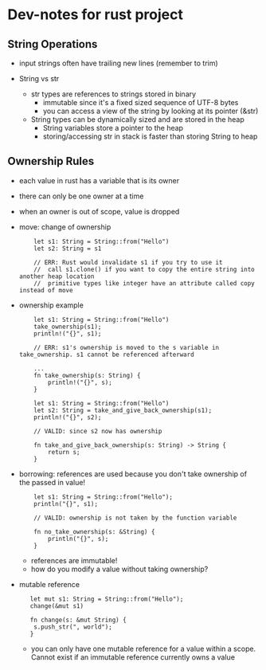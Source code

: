 # Dev-notes for rust project

## String Operations
* input strings often have trailing new lines (remember to trim)

* String vs str
  * str types are references to strings stored in binary
    * immutable since it's a fixed sized sequence of UTF-8 bytes
    * you can access a view of the string by looking at its pointer (&str)
  * String types can be dynamically sized and are stored in the heap
    * String variables store a pointer to the heap
    * storing/accessing str in stack is faster than storing String to heap

## Ownership Rules
* each value in rust has a variable that is its owner
* there can only be one owner at a time
* when an owner is out of scope, value is dropped

* move: change of ownership
    ```
        let s1: String = String::from("Hello")
        let s2: String = s1

        // ERR: Rust would invalidate s1 if you try to use it
        //  call s1.clone() if you want to copy the entire string into another heap location
        //  primitive types like integer have an attribute called copy instead of move
    ```

* ownership example
    ```
        let s1: String = String::from("Hello")
        take_ownership(s1);
        println!("{}", s1);

        // ERR: s1's ownership is moved to the s variable in take_ownership. s1 cannot be referenced afterward

        ...
        fn take_ownership(s: String) {
            println!("{}", s);
        }        
    ```

    ```
        let s1: String = String::from("Hello")
        let s2: String = take_and_give_back_ownership(s1);
        println!("{}", s2);

        // VALID: since s2 now has ownership

        fn take_and_give_back_ownership(s: String) -> String {
            return s;
        }
    ```

* borrowing: references are used because you don't take ownership of the passed in value!
    ```
        let s1: String = String::from("Hello");
        println("{}", s1);

        // VALID: ownership is not taken by the function variable

        fn no_take_ownership(s: &String) {
            println("{}", s);
        }
    ```
    * references are immutable!
    * how do you modify a value without taking ownership?

* mutable reference
    ```
       let mut s1: String = String::from("Hello");
       change(&mut s1)

       fn change(s: &mut String) {
        s.push_str(", world");
       } 
    ```
    * you can only have one mutable reference for a value within a scope. Cannot exist if an immutable reference currently owns a value
